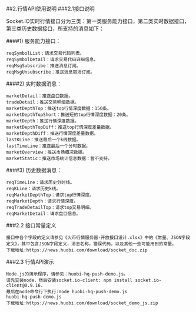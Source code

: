 ##2.行情API使用说明
###2.1接口说明

Socket.IO实时行情接口分为三类：第一类服务能力接口，第二类实时数据接口，第三类历史数据接口，所支持的消息如下：

####1)	服务能力接口：

	reqSymbolList：请求交易代码列表。
	reqSymbolDetail：请求交易代码详细信息。
	reqMsgSubscribe：推送消息订阅。
	reqMsgUnsubscribe：推送消息取消订阅。

####2)	实时数据消息： 

	marketDetail：推送盘口数据。
	tradeDetail：推送交易明细数据。
	marketDepthTop：推送top行情深度数据：150条。
	marketDepthTopShort：推送短的top行情深度数据：20条。
	marketDepth：推送行情深度数据。
	marketDepthTopDiff：推送top行情深度差量数据。
	marketDepthDiff：推送行情深度差量数据。
	lastKLine：推送最后一个k线数据。
	lastTimeLine：推送最后一个分时数据。
	marketOverview：推送市场概况数据。
	marketStatic：推送市场统计信息数据：暂不支持。


####3)	历史数据消息：


	reqTimeLine：请求历史分时线。
	reqKLine：请求历史k线。
	reqMarketDepthTop：请求top行情深度。
	reqMarketDepth：请求行情深度。
	reqTradeDetailTop：请求top交易明细。
	reqMarketDetail：请求盘口信息。


###2.2 接口常量定义

	接口中各个字段的定义请参见《火币行情服务器-开放接口设计.xlsx》中的《常量、JSON字段定义》，其中包含JSON字段定义，消息名称，错误代码，以及其他一些可能用到的常量。
	下载地址:https://news.huobi.com/download/socket_doc.zip


###2.3 行情API演示

	Node.js的演示程序，请参见：huobi-hq-push-demo.js。
	请先安装node，然后安装socket.io-client: npm install socket.io-client@0.9.16.
	最后在node命令行下执行:node huobi-hq-push-demo.js
	huobi-hq-push-demo.js
	下载地址:https://news.huobi.com/download/socket_demo_js.zip


